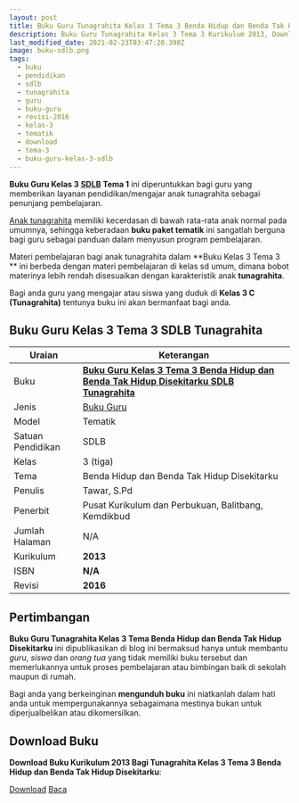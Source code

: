 ```yaml
---
layout: post
title: Buku Guru Tunagrahita Kelas 3 Tema 3 Benda Hidup dan Benda Tak Hidup Disekitarku
description: Buku Guru Tunagrahita Kelas 3 Tema 3 Kurikulum 2013, Download buku Kelas 3 Tema 3 Benda Hidup dan Benda Tak Hidup Disekitarku bagi tunagrahita
last_modified_date: 2021-02-23T03:47:20.398Z
image: buku-sdlb.png
tags:
  - buku
  - pendidikan
  - sdlb
  - tunagrahita
  - guru
  - buku-guru
  - revisi-2016
  - kelas-3
  - tematik
  - download
  - tema-3
  - buku-guru-kelas-3-sdlb
---
```


**Buku Guru Kelas 3 <abbr title="Sekolah Dasar Luar Biasa">SDLB</abbr> Tema 1** ini diperuntukkan bagi guru yang memberikan layanan pendidikan/mengajar anak tunagrahita sebagai penunjang pembelajaran.

[Anak tunagrahita](/teori/tunagrahita "Apa itu Tunagrahita") memiliki kecerdasan di bawah rata-rata anak normal pada umumnya, sehingga keberadaan **buku paket tematik** ini sangatlah berguna bagi guru sebagai panduan dalam menyusun program pembelajaran.

Materi pembelajaran bagi anak tunagrahita dalam **Buku Kelas 3 Tema 3 ** ini berbeda dengan materi pembelajaran di kelas sd umum, dimana bobot materinya lebih rendah disesuaikan dengan karakteristik anak **tunagrahita**.

Bagi anda guru yang mengajar atau siswa yang duduk di **Kelas 3 C (Tunagrahita)** tentunya buku ini akan bermanfaat bagi anda.

## Buku Guru Kelas 3 Tema 3 SDLB Tunagrahita  

|Uraian|Keterangan|
| --- | --- |
|Buku|<a href="/bse/buku-guru-tunagrahita-kelas-3-tema-3-benda-hidup-tak-hidup" title="Buku Guru Kelas 3 Tema 3 Benda Hidup dan Benda Tak Hidup Disekitarku  SDLB Tunagrahita"><strong>Buku Guru Kelas 3 Tema 3 Benda Hidup dan Benda Tak Hidup Disekitarku SDLB Tunagrahita</strong></a>|
|Jenis|<a href="/bse" title="Buku Guru" target="_blank">Buku Guru</a>|
|Model|Tematik|
|Satuan Pendidikan|SDLB|
|Kelas|3 (tiga)|
|Tema|Benda Hidup dan Benda Tak Hidup Disekitarku|
|Penulis| Tawar, S.Pd|
|Penerbit|Pusat Kurikulum dan Perbukuan, Balitbang, Kemdikbud|
|Jumlah Halaman|N/A|
|Kurikulum|<strong>2013</strong>|
|ISBN|<strong>N/A</strong>|
|Revisi|<strong>2016</strong>|

## Pertimbangan
**Buku Guru Tunagrahita Kelas 3 Tema Benda Hidup dan Benda Tak Hidup Disekitarku** ini dipublikasikan di blog ini bermaksud hanya untuk membantu _guru_, _siswa_ dan _orang tua_ yang tidak memiliki buku tersebut dan memerlukannya untuk proses pembelajaran atau bimbingan baik di sekolah maupun di rumah.

Bagi anda yang berkeinginan <b>mengunduh buku</b> ini niatkanlah dalam hati anda untuk mempergunakannya sebagaimana mestinya bukan untuk diperjualbelikan atau dikomersilkan.
  
## Download Buku
**Download Buku Kurikulum 2013 Bagi Tunagrahita Kelas 3 Tema 3 Benda Hidup dan Benda Tak Hidup Disekitarku**:
<p class="center"><a class="button download" href="https://docs.google.com/uc?export=download&id=11QArBv731sWhiQtwOdsXPZ29t36Kwfqs" rel="nofollow" target="_blank" title="Download Buku Guru Tunagrahita Kelas 3 Tema Benda Hidup dan Benda Tak Hidup Disekitarku">Download</a>
<a class="button demo open-dialog" href="https://drive.google.com/file/d/11QArBv731sWhiQtwOdsXPZ29t36Kwfqs/preview" rel="nofollow" target="_blank" title="Download Buku Guru Tunagrahita Kelas 3 Tema Benda Hidup dan Benda Tak Hidup Disekitarku">Baca</a></p>
